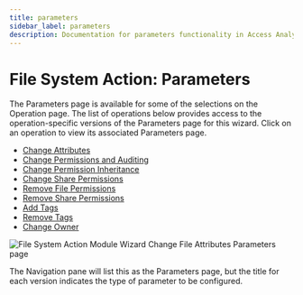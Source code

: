 ```yaml
---
title: parameters
sidebar_label: parameters
description: Documentation for parameters functionality in Access Analyzer including configuration and usage information.
---
```


# File System Action: Parameters

The Parameters page is available for some of the selections on the Operation page. The list of
operations below provides access to the operation-specific versions of the Parameters page for this
wizard. Click on an operation to view its associated Parameters page.

- [Change Attributes](/docs/accessanalyzer/12.0/actions/file-system-actions/operations.md)
- [Change Permissions and Auditing](/docs/accessanalyzer/12.0/actions/file-system-actions/operations.md)
- [Change Permission Inheritance](/docs/accessanalyzer/12.0/actions/file-system-actions/operations.md)
- [Change Share Permissions](/docs/accessanalyzer/12.0/actions/file-system-actions/operations.md)
- [Remove File Permissions](/docs/accessanalyzer/12.0/actions/file-system-actions/operations.md)
- [Remove Share Permissions](/docs/accessanalyzer/12.0/actions/file-system-actions/operations.md)
- [Add Tags](/docs/accessanalyzer/12.0/actions/file-system-actions/operations.md)
- [Remove Tags](/docs/accessanalyzer/12.0/actions/file-system-actions/operations.md)
- [Change Owner](/docs/accessanalyzer/12.0/actions/file-system-actions/operations.md)

![File System Action Module Wizard Change File Attributes Parameters page](/img/product_docs/accessanalyzer/admin/action/filesystem/changeattributes.webp)

The Navigation pane will list this as the Parameters page, but the title for each version indicates
the type of parameter to be configured.
